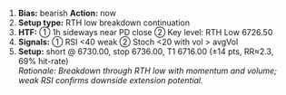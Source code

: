 1. **Bias:** bearish **Action:** now  
2. **Setup type:** RTH low breakdown continuation  
3. **HTF:** ① 1h sideways near PD close ② Key level: RTH Low 6726.50  
4. **Signals:** ① RSI <40 weak ② Stoch <20 with vol > avgVol  
5. **Setup:** short @ 6730.00, stop 6736.00, T1 6716.00 (±14 pts, RR≈2.3, 69% hit-rate)  
_Rationale: Breakdown through RTH low with momentum and volume; weak RSI confirms downside extension potential._